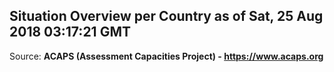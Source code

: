 ## Situation Overview per Country as of Sat, 25 Aug 2018 03:17:21 GMT

Source: **ACAPS (Assessment Capacities Project) - https://www.acaps.org**